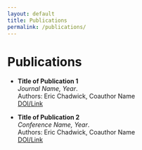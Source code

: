 ```yaml
---
layout: default
title: Publications
permalink: /publications/
---
```


# Publications

- **Title of Publication 1**  
  <em>Journal Name, Year</em>.  
  Authors: Eric Chadwick, Coauthor Name  
  [DOI/Link](#)

- **Title of Publication 2**  
  <em>Conference Name, Year</em>.  
  Authors: Eric Chadwick, Coauthor Name  
  [DOI/Link](#)

<!-- Add more publications as needed -->
